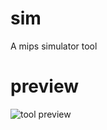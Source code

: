 sim
===

A mips simulator tool

preview
==

![tool preview](http://gplanet.qiniudn.com/sim-preview.png)

